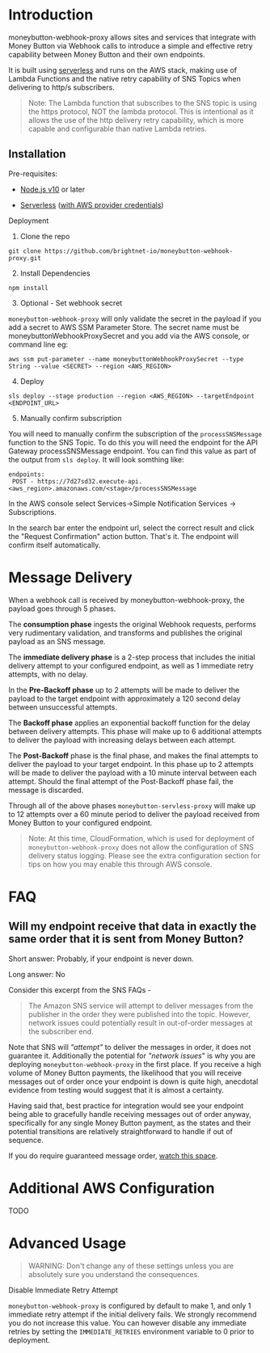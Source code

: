 # Introduction

moneybutton-webhook-proxy allows sites and services that integrate with Money Button via Webhook calls to introduce a simple and effective retry capability between Money Button and their own endpoints.

It is built using [serverless](https://serverless.com) and runs on the AWS stack, making use of Lambda Functions and the native retry capability of SNS Topics when delivering to http/s subscribers.

> Note: The Lambda function that subscribes to the SNS topic is using the https protocol, NOT the lambda protocol. This is intentional as it allows the use of the http delivery retry  capability, which is more capable and configurable than native Lambda retries.



## Installation

Pre-requisites:

- [Node.js v10](https://nodejs.org) or later

- [Serverless](https://serverless.com/framework/docs/getting-started/) ([with AWS provider credentials](https://serverless.com/framework/docs/providers/aws/guide/credentials/))

  

Deployment

1. Clone the repo

```shell
git clone https://github.com/brightnet-io/moneybutton-webhook-proxy.git
```

2. Install Dependencies

```shell
npm install
```

3. Optional - Set webhook secret

`moneybutton-webhook-proxy` will only validate the secret in the payload if you add a secret to AWS SSM Parameter Store.  The secret name must be moneybuttonWebhookProxySecret and you add via the AWS console, or command line eg:

```shell
aws ssm put-parameter --name moneybuttonWebhookProxySecret --type String --value <SECRET> --region <AWS_REGION>
```

4. Deploy

```shell
sls deploy --stage production --region <AWS_REGION> --targetEndpoint <ENDPOINT_URL>
```

5. Manually confirm subscription

You will need to manually confirm the subscription of the `processSNSMessage` function to the SNS Topic. To do this you will need the endpoint for the API Gateway processSNSMessage endpoint. You can find this value as part of the output from `sls deploy`. It will look somthing like:

```shell
endpoints:
 POST - https://7d27sd32.execute-api.<aws_region>.amazonaws.com/<stage>/processSNSMessage
```

 

In the AWS console select Services->Simple Notification Services -> Subscriptions. 

In the search bar enter the endpoint url, select the correct result and click the "Request Confirmation" action button. That's it. The endpoint will confirm itself automatically.



# Message Delivery

When a webhook call is received by moneybutton-webhook-proxy, the payload goes through 5 phases.



The **consumption phase** ingests the original Webhook requests, performs very rudimentary validation, and transforms and publishes the original payload as an SNS message.

The **immediate delivery phase** is a 2-step process that includes the initial delivery attempt to your configured endpoint,  as well as 1 immediate retry attempts, with no delay. 

In the **Pre-Backoff phase** up to 2 attempts will be made to deliver the payload to the target endpoint with approximately a 120 second delay between unsuccessful attempts.

The **Backoff phase** applies an exponential backoff function for the delay between delivery attempts. This phase will make up to 6 additional attempts to deliver the payload  with increasing delays between each attempt.

The **Post-Backoff** phase is the final phase, and makes the final attempts to deliver the payload to your target endpoint. In this phase up to 2 attempts will be made to deliver the payload with a 10 minute interval between each attempt. Should the final attempt of the Post-Backoff phase fail, the message is discarded.

Through all of the above phases `moneybutton-servless-proxy` will make up to 12 attempts over a 60 minute period to deliver the payload received from Money Button to your configured endpoint.



> Note: At this time, CloudFormation, which is used for deployment of `moneybutton-webhook-proxy` does not allow the configuration of SNS delivery status logging. Please see the extra configuration section for tips on how you may enable this through AWS console.





# FAQ

## Will my endpoint receive that data in exactly the same order that it is sent from Money Button?

Short answer: Probably, if your endpoint is never down.

Long answer: No

Consider this excerpt from the SNS FAQs - 

> The Amazon SNS service will attempt to deliver messages from the 
> publisher in the order they were published into the topic. However, 
> network issues could potentially result in out-of-order messages at the 
> subscriber end.

Note that SNS will _"attempt"_ to deliver the messages in order, it does not guarantee it. Additionally the potential for _"network issues_" is why you are deploying `moneybutton-webhook-proxy` in the first place. If you receive a high volume of Money Button payments, the likelihood that you will receive messages out of order once your endpoint is down is quite high, anecdotal evidence from testing would suggest that it is almost a certainty.

Having said that, best practice for integration would see your endpoint being able to gracefully handle receiving messages out of order anyway,  specifically for any single Money Button payment, as the states and their potential transitions are relatively straightforward to handle if out of sequence.

If you do require guaranteed message order, [watch this space](https://github.com/brightnet-io/moneybutton-serverless-broker).



# Additional AWS Configuration

TODO



# Advanced Usage

> WARNING: Don't change any of these settings unless you are absolutely sure you understand the consequences.

Disable Immediate Retry Attempt

 `moneybutton-webhook-proxy` is configured by default to make 1, and only 1 immediate retry attempt if the initial delivery fails. We strongly recommend you do not increase this value. You can however disable any immediate retries by setting the `IMMEDIATE_RETRIES` environment variable to 0 prior to deployment.

```

```

```

```